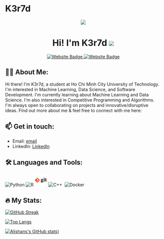 # K3r7d
<div id="header" align="center">
  <img src="https://cdn.discordapp.com/attachments/1035981275196047401/1082383442718773318/1671189244148.jpg" width=200 />
</div>

<div id="hey" align="center">
  <h1>
    Hi!
    I'm K3r7d
    <img src="https://media.giphy.com/media/hvRJCLFzcasrR4ia7z/giphy.gif" width=40 />
  </h1>
</div>

<div id="badges" align="center">
  <a href="duy.phamdyrekk@hcmut.edu.vn">
    <img src="https://img.shields.io/badge/-Email%20Me-red?style=for-the-badge" alt="Website Badge"/>
  </a>
  <a href="https://github.com/K3r7d">
    <img src="https://img.shields.io/badge/-My%20Website-red?style=for-the-badge" alt="Website Badge"/>
  </a>
</div>


## :man_technologist: About Me:
Hi there! I'm K3r7d, a student at Ho Chi Minh City University of Technology. I'm interested in Machine Learning, Data Science, and Software Development. I'm currently learning about Machine Learning and Data Science. I'm also interested in Competitive Programming and Algorithms. I'm always open to collaborating on projects and innovative/disruptive ideas. Find out more about me & feel free to connect with me here:

## :mailbox: Get in touch:
- Email: [email](duy.phamdyrekk@hcmut.edu.vn)
- LinkedIn: [LinkedIn](https://www.linkedin.com/in/keryd944/)


## :hammer_and_wrench: Languages and Tools:
<div>
    <img src="https://cdn.jsdelivr.net/gh/devicons/devicon/icons/python/python-original.svg" title="Python" alt="Python" width="40" height="40"/>   
    <img src="https://cdn.jsdelivr.net/gh/devicons/devicon/icons/r/r-original.svg" title="R" alt="R" width="40" height="40"/>
    <img src="https://github.com/devicons/devicon/blob/master/icons/git/git-original-wordmark.svg" title="Git" **alt="Git" width="40" height="40"/>
    <img src="https://cdn.jsdelivr.net/gh/devicons/devicon/icons/cplusplus/cplusplus-original.svg" title="C++" alt="C++" width="40" height="40"/>&nbsp;
    <img src="https://cdn.jsdelivr.net/gh/devicons/devicon/icons/docker/docker-original.svg" title="Docker" alt="Docker" width="40" height="40"/>&nbsp;
</div>
 

  
## :fire: My Stats:
[![GitHub Streak](http://github-readme-streak-stats.herokuapp.com?user=al3sha9&theme=dark&background=000000)](https://git.io/streak-stats)



[![Top Langs](https://github-readme-stats.vercel.app/api/top-langs/?username=al3sha9&layout=compact&theme=vision-friendly-dark)](https://github.com/anuraghazra/github-readme-stats)

[![Alishans's GitHub stats](https://github-readme-stats.vercel.app/api?username=al3sha9&show_icons=true&theme=radical))](https://github.com/al3sha9/github-readme-stats)

